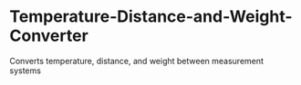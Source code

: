 # Temperature-Distance-and-Weight-Converter
Converts temperature, distance, and weight between measurement systems
